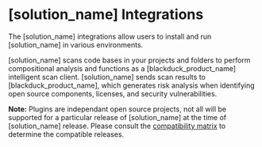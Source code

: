 # [solution_name] Integrations

The [solution_name] integrations allow users to install and run [solution_name] in various environments.

[solution_name] scans code bases in your projects and folders to perform compositional analysis and functions as a [blackduck_product_name] intelligent scan client. [solution_name] sends scan results to [blackduck_product_name], which generates risk analysis when identifying open source components, licenses, and security vulnerabilities.

**Note:** Plugins are independant open source projects, not all will be supported for a particular release of [solution_name] at the time of [solution_name] release.
Please consult the [compatibility matrix](https://sig-product-docs.synopsys.com/bundle/blackduck-compatibility/page/topics/Black-Duck-Release-Compatibility.html) to determine the compatible releases.

